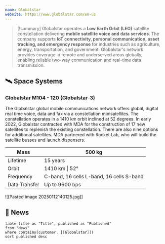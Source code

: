 ```yaml
---
name: Globalstar
website: https://www.globalstar.com/en-us
---
```


>[!summary]
Globalstar operates a **Low Earth Orbit (LEO)** satellite constellation delivering **mobile satellite voice and data services**. The company supports **IoT connectivity, personal communication, asset tracking, and emergency response** for industries such as agriculture, energy, transportation, and government. Globalstar's network provides coverage in remote and underserved areas globally, enabling reliable two-way communication and real-time data transmission.

## 🛰️ Space Systems

### Globalstar M104 - 120 (Globalstar-3)

The Globalstar global mobile communications network offers global, digital real time voice, data and fax via a constellation minisatellites. The constellation operates in a 1410 km orbit inclined at 52 degrees.  In early 2022, Globalstar contracted with MDA for the construction of 17 new satellites to replenish the existing constellation. There are also nine options for additional satellites. MDA partnered with Rocket Lab, who will build the satellite busses and launch dispensers.

| Mass          | 500 kg                                   |
| ------------- | ---------------------------------------- |
| Lifetime      | 15 years                                 |
| Orbit         | 1410 km \| 52°                           |
| Frequency     | C-band, 16 cells L-band, 16 cells S-band |
| Data Transfer | Up to 9600 bps                           |


![[Pasted image 20250112140125.jpg]]


## 📰 News
```dataview
table title as "Title", published as "Published"
from "News"
where contains(customer, [[Globalstar]])
sort published desc
```
